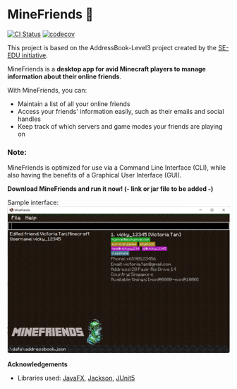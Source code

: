 # MineFriends 👾

[![CI Status](https://github.com/AY2223S1-CS2103T-T10-4/tp/workflows/Java%20CI/badge.svg)](https://github.com/AY2223S1-CS2103T-T10-4/tp/actions)
[![codecov](https://codecov.io/gh/AY2223S1-CS2103T-T10-4/tp/branch/master/graph/badge.svg?token=SQQ4K5J7N0)](https://codecov.io/gh/AY2223S1-CS2103T-T10-4/tp)

This project is based on the AddressBook-Level3 project created by the [SE-EDU initiative](https://se-education.org).

MineFriends is a **desktop app for avid Minecraft players to manage information about their online friends**. 

With MineFriends, you can:

- Maintain a list of all your online friends
- Access your friends' information easily, such as their emails and social handles
- Keep track of which servers and game modes your friends are playing on


### Note:
MineFriends is optimized for use via a Command Line Interface (CLI), while also having the benefits of a Graphical User Interface (GUI).


**Download MineFriends and run it now! (- link or jar file to be added -)**

Sample interface:
![Ui](images/Ui.png)


**Acknowledgements**

* Libraries used: [JavaFX](https://openjfx.io/), [Jackson](https://github.com/FasterXML/jackson), [JUnit5](https://github.com/junit-team/junit5)
